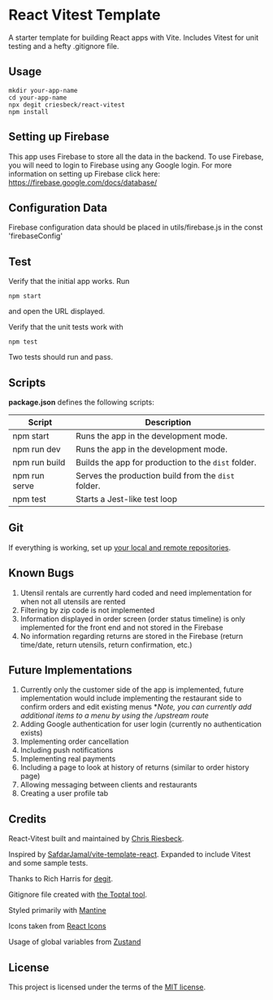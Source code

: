 # React Vitest Template

A starter template for building React apps with Vite. Includes Vitest for unit testing and
a hefty .gitignore file.

## Usage

```
mkdir your-app-name
cd your-app-name
npx degit criesbeck/react-vitest
npm install
```

## Setting up Firebase
This app uses Firebase to store all the data in the backend. To use Firebase, you will need to login to Firebase using any Google login. For more information on setting up Firebase click here: https://firebase.google.com/docs/database/

## Configuration Data
Firebase configuration data should be placed in utils/firebase.js in the const 'firebaseConfig'
 


## Test

Verify that the initial app works. Run

```
npm start
```

and open the URL displayed.

Verify that the unit tests work with

```
npm test
```

Two tests should run and pass. 

## Scripts

**package.json** defines the following scripts:

| Script         | Description                                         |
| -------------- | --------------------------------------------------- |
| npm start      | Runs the app in the development mode.               |
| npm run dev    | Runs the app in the development mode.               |
| npm run build  | Builds the app for production to the `dist` folder. |
| npm run serve  | Serves the production build from the `dist` folder. |
| npm test       | Starts a Jest-like test loop                        |


## Git

If everything is working, set up [your local and remote repositories](https://docs.github.com/en/get-started/importing-your-projects-to-github/importing-source-code-to-github/adding-locally-hosted-code-to-github#adding-a-local-repository-to-github-using-git).


## Known Bugs
1. Utensil rentals are currently hard coded and need implementation for when not all utensils are rented
2. Filtering by zip code is not implemented
3. Information displayed in order screen (order status timeline) is only implemented for the front end and not stored in the Firebase
4. No information regarding returns are stored in the Firebase (return time/date, return utensils, return confirmation, etc.)

## Future Implementations
1. Currently only the customer side of the app is implemented, future implementation would include implementing the restaurant side to confirm orders and edit existing menus
    **Note, you can currently add additional items to a menu by using the /upstream route*
2. Adding Google authentication for user login (currently no authentication exists)
3. Implementing order cancellation
4. Including push notifications
5. Implementing real payments
6. Including a page to look at history of returns (similar to order history page)
7. Allowing messaging between clients and restaurants
8. Creating a user profile tab



## Credits

React-Vitest built and maintained by [Chris Riesbeck](https://github.com/criesbeck).

Inspired by [SafdarJamal/vite-template-react](https://github.com/SafdarJamal/vite-template-react).
Expanded to include Vitest and some sample tests.

Thanks to Rich Harris for [degit](https://www.npmjs.com/package/degit).

Gitignore file created with [the Toptal tool](https://www.toptal.com/developers/gitignore/api/react,firebase,visualstudiocode,macos,windows).

Styled primarily with [Mantine](https://mantine.dev/pages/getting-started/)

Icons taken from [React Icons](https://react-icons.github.io/react-icons/)

Usage of global variables from [Zustand](https://github.com/pmndrs/zustand)

## License

This project is licensed under the terms of the [MIT license](./LICENSE).